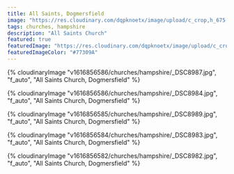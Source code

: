 ```yaml
---
title: All Saints, Dogmersfield
image: "https://res.cloudinary.com/dqpknoetx/image/upload/c_crop,h_675,w_1200/v1616856582/churches/hampshire/_DSC8982.jpg"
tags: churches, hampshire
description: "All Saints Church"
featured: true
featuredImage: "https://res.cloudinary.com/dqpknoetx/image/upload/c_crop,h_675,w_1200/v1616856582/churches/hampshire/_DSC8982.jpg"
featuredImageColor: "#77309A"
---
```


{% 
  cloudinaryImage
    "v1616856586/churches/hampshire/_DSC8987.jpg",
    "f_auto",
    "All Saints Church, Dogmersfield"
%}

{% 
  cloudinaryImage
    "v1616856586/churches/hampshire/_DSC8984.jpg",
    "f_auto",
    "All Saints Church, Dogmersfield"
%}

{% 
  cloudinaryImage
    "v1616856585/churches/hampshire/_DSC8989.jpg",
    "f_auto",
    "All Saints Church, Dogmersfield"
%}

{% 
  cloudinaryImage
    "v1616856584/churches/hampshire/_DSC8983.jpg",
    "f_auto",
    "All Saints Church, Dogmersfield"
%}

{% 
  cloudinaryImage
    "v1616856582/churches/hampshire/_DSC8982.jpg",
    "f_auto",
    "All Saints Church, Dogmersfield"
%}


